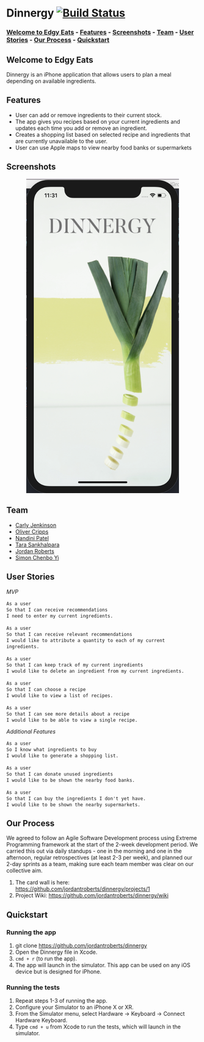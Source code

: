 # Dinnergy [![Build Status](https://travis-ci.org/jordantroberts/dinnergy.png?branch=master)](https://travis-ci.org/jordantroberts/dinnergy)

### [Welcome to Edgy Eats](https://github.com/jordantroberts/dinnergy#Welcome-to-Edgy-Eats) - [Features](https://github.com/jordantroberts/dinnergy#Features) - [Screenshots](https://github.com/jordantroberts/dinnergy#Screenshots) - [Team](https://github.com/jordantroberts/dinnergy#Team) - [User Stories](https://github.com/jordantroberts/dinnergy#User-Stories) - [Our Process](https://github.com/jordantroberts/dinnergy#Our-Process) - [Quickstart](https://github.com/jordantroberts/dinnergy#Process)

## Welcome to Edgy Eats

Dinnergy is an iPhone application that allows users to plan a meal depending on available ingredients.

## Features
* User can add or remove ingredients to their current stock.
* The app gives you recipes based on your current ingredients and updates each time you add or remove an ingredient.
* Creates a shopping list based on selected recipe and ingredients that are currently unavailable to the user.
* User can use Apple maps to view nearby food banks or supermarkets

## Screenshots
<div align="center">
    <img src="Screenshots/LaunchScreenScreenshot.png" width="400px"</img>
</div>

## Team
* [Carly Jenkinson](https://github.com/CarlyJ88)
* [Oliver Cripps](https://github.com/ocripps24)
* [Nandini Patel](https://github.com/Nandini0206)
* [Tara Sankhalpara](https://github.com/tsankhalpara)
* [Jordan Roberts](https://github.com/jordantroberts)
* [Simon Chenbo Yi](https://github.com/SimonChenboYi)

## User Stories

_MVP_

```
As a user
So that I can receive recommendations
I need to enter my current ingredients.

As a user
So that I can receive relevant recommendations
I would like to attribute a quantity to each of my current ingredients.

As a user
So that I can keep track of my current ingredients
I would like to delete an ingredient from my current ingredients.

As a user
So that I can choose a recipe
I would like to view a list of recipes.

As a user
So that I can see more details about a recipe
I would like to be able to view a single recipe.
```
_Additional Features_

```
As a user
So I know what ingredients to buy
I would like to generate a shopping list.

As a user
So that I can donate unused ingredients
I would like to be shown the nearby food banks.

As a user
So that I can buy the ingredients I don't yet have.
I would like to be shown the nearby supermarkets.
```

## Our Process

We agreed to follow an Agile Software Development process using Extreme Programming framework at the start of the 2-week development period. We carried this out via daily standups - one in the morning and one in the afternoon, regular retrospectives (at least 2-3 per week), and planned our 2-day sprints as a team, making sure each team member was clear on our collective aim.

1. The card wall is here: https://github.com/jordantroberts/dinnergy/projects/1
2. Project Wiki: https://github.com/jordantroberts/dinnergy/wiki

## Quickstart

### Running the app

1. git clone https://github.com/jordantroberts/dinnergy
2. Open the Dinnergy file in Xcode.
3. `cmd + r` (to run the app).
4. The app will launch in the simulator. This app can be used on any iOS device but is designed for iPhone.

### Running the tests

1. Repeat steps 1-3 of running the app.
2. Configure your Simulator to an iPhone X or XR.
3. From the Simulator menu, select Hardware -> Keyboard -> Connect Hardware Keyboard.
4. Type `cmd + u` from Xcode to run the tests, which will launch in the simulator.
